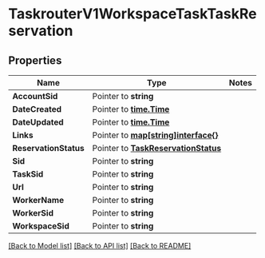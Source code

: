 # TaskrouterV1WorkspaceTaskTaskReservation

## Properties
Name | Type | Notes
------------ | ------------- | -------------
**AccountSid** | Pointer to **string** | 
**DateCreated** | Pointer to [**time.Time**](time.Time.md) | 
**DateUpdated** | Pointer to [**time.Time**](time.Time.md) | 
**Links** | Pointer to [**map[string]interface{}**](.md) | 
**ReservationStatus** | Pointer to [**TaskReservationStatus**](task_reservation_status.md) | 
**Sid** | Pointer to **string** | 
**TaskSid** | Pointer to **string** | 
**Url** | Pointer to **string** | 
**WorkerName** | Pointer to **string** | 
**WorkerSid** | Pointer to **string** | 
**WorkspaceSid** | Pointer to **string** | 

[[Back to Model list]](../README.md#documentation-for-models) [[Back to API list]](../README.md#documentation-for-api-endpoints) [[Back to README]](../README.md)


